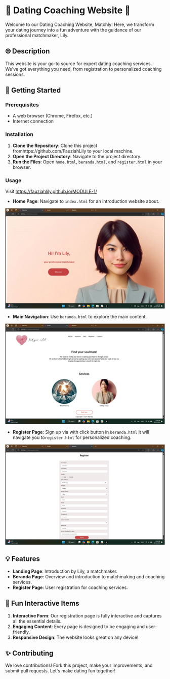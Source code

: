 # 🌟 Dating Coaching Website 🌟

Welcome to our Dating Coaching Website, Matchly! Here, we transform your dating journey into a fun adventure with the guidance of our professional matchmaker, Lily.

## 🌐 Description

This website is your go-to source for expert dating coaching services. We've got everything you need, from registration to personalized coaching sessions.

## 🚀 Getting Started

### Prerequisites

- A web browser (Chrome, Firefox, etc.)
- Internet connection

### Installation

1. **Clone the Repository**: Clone this project fromhttps://github.com/FauziahLily to your local machine.
2. **Open the Project Directory**: Navigate to the project directory.
3. **Run the Files**: Open `home.html`, `beranda.html`, and `register.html` in your browser.

### Usage

Visit https://fauziahlily.github.io/MODULE-1/

- **Home Page**: Navigate to `index.html` for an introduction website about.

![App Screenshot](assets\landingpage.png)

- **Main Navigation**: Use `beranda.html` to explore the main content.

![App Screenshot](assets\homepage.png)

- **Register Page**: Sign up via with click button in `beranda.html` it will navigate you to`register.html` for personalized coaching.

![App Screenshot](assets\regform.png)

## 💡 Features

- **Landing Page**: Introduction by Lily, a matchmaker.
- **Beranda Page**: Overview and introduction to matchmaking and coaching services.
- **Register Page**: User registration for coaching services.

## 🎉 Fun Interactive Items

1. **Interactive Form**: Our registration page is fully interactive and captures all the essential details.
2. **Engaging Content**: Every page is designed to be engaging and user-friendly.
3. **Responsive Design**: The website looks great on any device!

## ✨ Contributing

We love contributions! Fork this project, make your improvements, and submit pull requests. Let's make dating fun together!

